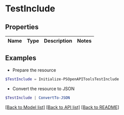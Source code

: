 # TestInclude
## Properties

Name | Type | Description | Notes
------------ | ------------- | ------------- | -------------

## Examples

- Prepare the resource
```powershell
$TestInclude = Initialize-PSOpenAPIToolsTestInclude 
```

- Convert the resource to JSON
```powershell
$TestInclude | ConvertTo-JSON
```

[[Back to Model list]](../README.md#documentation-for-models) [[Back to API list]](../README.md#documentation-for-api-endpoints) [[Back to README]](../README.md)

